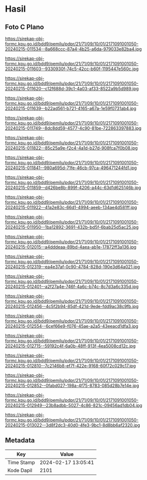 # Hasil

## Foto C Plano

https://sirekap-obj-formc.kpu.go.id/bdd9/pemilu/pdpr/21/71/09/10/01/2171091001050-20240215-011534--8a668ccc-87a4-4b25-a6da-979033e82ba4.jpg

https://sirekap-obj-formc.kpu.go.id/bdd9/pemilu/pdpr/21/71/09/10/01/2171091001050-20240215-011603--9330930f-74c5-42cc-b60f-1195447e560c.jpg

https://sirekap-obj-formc.kpu.go.id/bdd9/pemilu/pdpr/21/71/09/10/01/2171091001050-20240215-011620--c12f688d-39c1-4a03-af33-8522a9b5d989.jpg

https://sirekap-obj-formc.kpu.go.id/bdd9/pemilu/pdpr/21/71/09/10/01/2171091001050-20240215-011639--b22ad561-b721-4165-a67a-1e59f0731ab4.jpg

https://sirekap-obj-formc.kpu.go.id/bdd9/pemilu/pdpr/21/71/09/10/01/2171091001050-20240215-011749--8dc8dd59-4577-4c90-81be-722863397883.jpg

https://sirekap-obj-formc.kpu.go.id/bdd9/pemilu/pdpr/21/71/09/10/01/2171091001050-20240215-011822--85c25a9e-f2c4-4a1d-b27d-908fca7f0b08.jpg

https://sirekap-obj-formc.kpu.go.id/bdd9/pemilu/pdpr/21/71/09/10/01/2171091001050-20240215-011841--980a695d-71fe-46cb-97ca-496471244fd1.jpg

https://sirekap-obj-formc.kpu.go.id/bdd9/pemilu/pdpr/21/71/09/10/01/2171091001050-20240215-011859--d426be8b-899f-4206-a44c-63d1d625146b.jpg

https://sirekap-obj-formc.kpu.go.id/bdd9/pemilu/pdpr/21/71/09/10/01/2171091001050-20240215-011922--41a2e83c-66d1-4994-aeeb-134ae4d581ff.jpg

https://sirekap-obj-formc.kpu.go.id/bdd9/pemilu/pdpr/21/71/09/10/01/2171091001050-20240215-011950--1ba12892-3691-432b-bd5f-6bab25d5ac25.jpg

https://sirekap-obj-formc.kpu.go.id/bdd9/pemilu/pdpr/21/71/09/10/01/2171091001050-20240215-012015--a4dddeaa-89bd-4aea-ab1e-17872ff3a136.jpg

https://sirekap-obj-formc.kpu.go.id/bdd9/pemilu/pdpr/21/71/09/10/01/2171091001050-20240215-012319--ea4e37af-0c90-4784-828d-190e3d64a021.jpg

https://sirekap-obj-formc.kpu.go.id/bdd9/pemilu/pdpr/21/71/09/10/01/2171091001050-20240215-012401--a2f27a4e-746f-4a6c-b74c-8c7d3a6c335d.jpg

https://sirekap-obj-formc.kpu.go.id/bdd9/pemilu/pdpr/21/71/09/10/01/2171091001050-20240215-012456--4c5f2b94-85df-421d-9ede-fdd9ac38c9fb.jpg

https://sirekap-obj-formc.kpu.go.id/bdd9/pemilu/pdpr/21/71/09/10/01/2171091001050-20240215-012554--6cef66e9-f076-45ae-a2a5-43eeacd1dfa3.jpg

https://sirekap-obj-formc.kpu.go.id/bdd9/pemilu/pdpr/21/71/09/10/01/2171091001050-20240215-012715--59192c4f-6a0b-48ff-913f-4ea5008cd12c.jpg

https://sirekap-obj-formc.kpu.go.id/bdd9/pemilu/pdpr/21/71/09/10/01/2171091001050-20240215-012810--7c2146b8-ef7f-422e-9168-60f72c029c17.jpg

https://sirekap-obj-formc.kpu.go.id/bdd9/pemilu/pdpr/21/71/09/10/01/2171091001050-20240215-012852--0fabd027-198a-4f75-8783-085d28b7e14e.jpg

https://sirekap-obj-formc.kpu.go.id/bdd9/pemilu/pdpr/21/71/09/10/01/2171091001050-20240215-012949--23b8adbb-5027-4c86-821c-09456ad1db04.jpg

https://sirekap-obj-formc.kpu.go.id/bdd9/pemilu/pdpr/21/71/09/10/01/2171091001050-20240215-013022--3d8f2dc3-40d0-4fe3-9bc1-8d8bb6af2320.jpg


## Metadata

| Key        | Value               |
| ---------- | ------------------- |
| Time Stamp | 2024-02-17 13:05:41 |
| Kode Dapil | 2101                |



